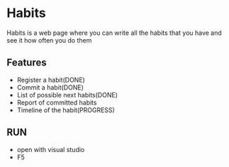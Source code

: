 ﻿# Habits
Habits is a web page where you can write all the habits that you have and see it how often you do them

## Features
* Register a habit(DONE)
* Commit a habit(DONE)
* List of possible next habits(DONE)
* Report of committed habits
* Timeline of the habit(PROGRESS)

## RUN
* open with visual studio
* F5